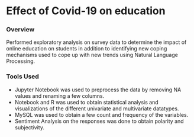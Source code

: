 # Effect of Covid-19 on education

### Overview

Performed exploratory analysis on survey data to determine the impact of online education on students in addition to
identifying new coping mechanisms used to cope up with new trends using Natural Language Processing. 

### Tools Used
- Jupyter Notebook was used to preprocess the data by removing NA values and renaming a few columns.
- Notebook and R was used to obtain statistical analysis and visualizations of the different univariate and multivariate datatypes.
- MySQL was used to obtain a few count and frequency of the variables.
- Sentiment Analysis on the responses was done to obtain polarity and subjectivity.





